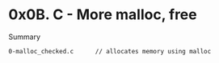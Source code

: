 # 0x0B. C - More malloc, free

Summary

```
0-malloc_checked.c		// allocates memory using malloc
```
